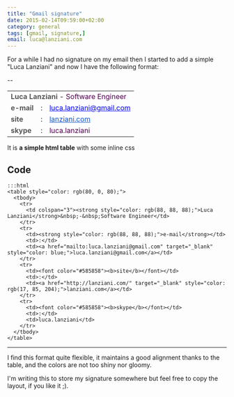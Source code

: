 ```yaml
---
title: "Gmail signature"
date: 2015-02-14T09:59:00+02:00
category: general
tags: [gmail, signature,]
email: luca@lanziani.com
---
```


For a while I had no signature on my email then I started to add a simple "Luca Lanziani" and now I have the following format:

<!--more-->

--
<table style="color: rgb(80, 0, 80);">
  <tbody>
    <tr>
      <td colspan="3"><strong style="color: rgb(88, 88, 88);">Luca Lanziani</strong>&nbsp;-&nbsp;Software Engineer</td>
    </tr>
    <tr>
      <td><strong style="color: rgb(88, 88, 88);">e-mail</strong></td>
      <td>:</td>
      <td><a href="mailto:luca.lanziani@gmail.com" target="_blank" style="color: blue;">luca.lanziani@gmail.com</a></td>
    </tr>
    <tr>
      <td><font color="#585858"><b>site</b></font></td>
      <td>:</td>
      <td><a href="http://lanziani.com/" target="_blank" style="color: rgb(17, 85, 204);">lanziani.com</a></td>
    </tr>
    <tr>
      <td><font color="#585858"><b>skype</b></font></td>
      <td>:</td>
      <td>luca.lanziani</td>
    </tr>
  </tbody>
</table>

It is __a simple html table__ with some inline css

## Code

	:::html
	<table style="color: rgb(80, 0, 80);">
	  <tbody>
	    <tr>
	      <td colspan="3"><strong style="color: rgb(88, 88, 88);">Luca Lanziani</strong>&nbsp;-&nbsp;Software Engineer</td>
	    </tr>
	    <tr>
	      <td><strong style="color: rgb(88, 88, 88);">e-mail</strong></td>
	      <td>:</td>
	      <td><a href="mailto:luca.lanziani@gmail.com" target="_blank" style="color: blue;">luca.lanziani@gmail.com</a></td>
	    </tr>
	    <tr>
	      <td><font color="#585858"><b>site</b></font></td>
	      <td>:</td>
	      <td><a href="http://lanziani.com/" target="_blank" style="color: rgb(17, 85, 204);">lanziani.com</a></td>
	    </tr>
	    <tr>
	      <td><font color="#585858"><b>skype</b></font></td>
	      <td>:</td>
	      <td>luca.lanziani</td>
	    </tr>
	  </tbody>
	</table>
---

I find this format quite flexible, it maintains a good alignment thanks to the table, and the colors are not too shiny nor gloomy.

I'm writing this to store my signature somewhere but feel free to copy the layout, if you like it ;).
